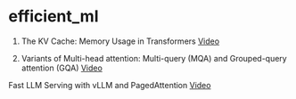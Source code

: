 # efficient_ml
1. The KV Cache: Memory Usage in Transformers [Video](https://www.youtube.com/watch?v=80bIUggRJf4&t=324s)

2. Variants of Multi-head attention: Multi-query (MQA) and Grouped-query attention (GQA) [Video](https://www.youtube.com/watch?v=pVP0bu8QA2w)

Fast LLM Serving with vLLM and PagedAttention [Video](https://www.youtube.com/watch?v=5ZlavKF_98U)
